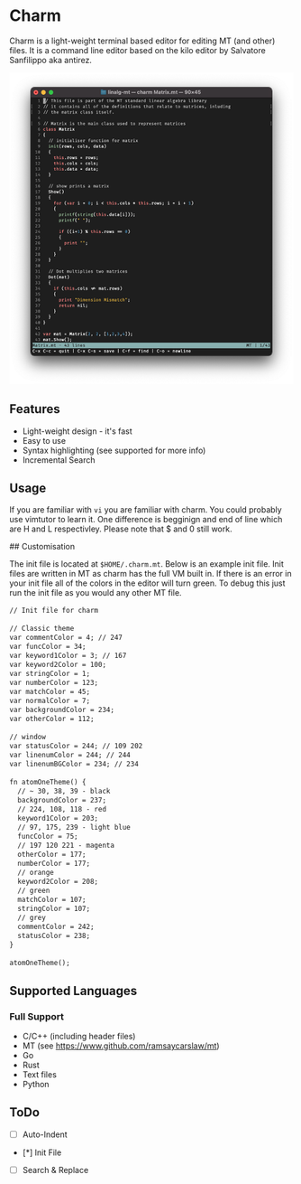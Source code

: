 # Charm 
Charm is a light-weight terminal based editor for editing MT (and other) files. It is a command line editor based on the kilo editor by Salvatore Sanfilippo aka antirez.

![]( charm.png)

## Features
* Light-weight design - it's fast
* Easy to use
* Syntax highlighting (see supported for more info)
* Incremental Search

## Usage

If you are familiar with `vi` you are familiar with charm.
You could probably use vimtutor to learn it. One difference is begginign and end of line which are H and L respectivley.
Please note that $ and 0 still work.

## Customisation

The init file is located at `$HOME/.charm.mt`.
Below is an example init file. Init files are written in MT as charm has the full VM built in. If there is an error in your init file all of the colors in the editor will turn green. To debug this just run the init file as you would any other MT file.

```
// Init file for charm

// Classic theme
var commentColor = 4; // 247
var funcColor = 34;
var keyword1Color = 3; // 167
var keyword2Color = 100;
var stringColor = 1;
var numberColor = 123;
var matchColor = 45;
var normalColor = 7;
var backgroundColor = 234;
var otherColor = 112;

// window
var statusColor = 244; // 109 202
var linenumColor = 244; // 244
var linenumBGColor = 234; // 234

fn atomOneTheme() {
  // ~ 30, 38, 39 - black
  backgroundColor = 237;
  // 224, 108, 118 - red
  keyword1Color = 203;
  // 97, 175, 239 - light blue
  funcColor = 75;
  // 197 120 221 - magenta
  otherColor = 177;
  numberColor = 177;
  // orange
  keyword2Color = 208;
  // green
  matchColor = 107;
  stringColor = 107;
  // grey
  commentColor = 242;
  statusColor = 238;
}

atomOneTheme();

```

## Supported Languages

### Full Support
* C/C++ (including header files)
* MT (see https://www.github.com/ramsaycarslaw/mt)
* Go 
* Rust
* Text files
* Python

## ToDo
- [ ] Auto-Indent
- [*] Init File
- [ ] Search & Replace  
